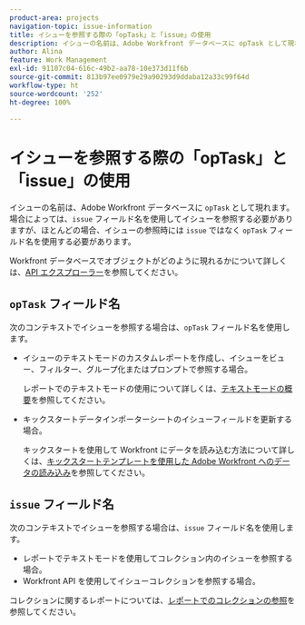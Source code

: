 ```yaml
---
product-area: projects
navigation-topic: issue-information
title: イシューを参照する際の「opTask」と「issue」の使用
description: イシューの名前は、Adobe Workfront データベースに opTask として現れます。場合によっては、issue フィールド名を使用してイシューを参照する必要がありますが、ほとんどの場合、イシューの参照時には issue ではなく opTask フィールド名を使用する必要があります。
author: Alina
feature: Work Management
exl-id: 91107c04-616c-49b2-aa78-10e373d11f6b
source-git-commit: 813b97ee0979e29a90293d9ddaba12a33c99f64d
workflow-type: ht
source-wordcount: '252'
ht-degree: 100%

---
```


# イシューを参照する際の「opTask」と「issue」の使用

イシューの名前は、Adobe Workfront データベースに `opTask` として現れます。場合によっては、`issue` フィールド名を使用してイシューを参照する必要がありますが、ほとんどの場合、イシューの参照時には `issue` ではなく `opTask` フィールド名を使用する必要があります。

Workfront データベースでオブジェクトがどのように現れるかについて詳しくは、[API エクスプローラー](https://developer.adobe.com/workfront/api-explorer/)を参照してください。

## `opTask` フィールド名

次のコンテキストでイシューを参照する場合は、`opTask` フィールド名を使用します。

* イシューのテキストモードのカスタムレポートを作成し、イシューをビュー、フィルター、グループ化またはプロンプトで参照する場合。

  レポートでのテキストモードの使用について詳しくは、[テキストモードの概要](../../../reports-and-dashboards/reports/text-mode/understand-text-mode.md)を参照してください。

<!--* When you pull information about issues using our API.  
  For more information about the Workfront API, see [Adobe Workfront API](../../../wf-api/workfront-api.md)-->

* キックスタートデータインポーターシートのイシューフィールドを更新する場合。

  キックスタートを使用して Workfront にデータを読み込む方法について詳しくは、[キックスタートテンプレートを使用した Adobe Workfront へのデータの読み込み](../../../administration-and-setup/manage-workfront/using-kick-starts/import-data-via-kickstarts.md)を参照してください。

## `issue` フィールド名

次のコンテキストでイシューを参照する場合は、`issue` フィールド名を使用します。

* レポートでテキストモードを使用してコレクション内のイシューを参照する場合。
* Workfront API を使用してイシューコレクションを参照する場合。

コレクションに関するレポートについては、[レポートでのコレクションの参照](../../../reports-and-dashboards/reports/text-mode/reference-collections-report.md)を参照してください。

<!--
<note type="tip">
For information about how issues appear in a collection, see the
<a href="https://developer.adobe.com/workfront/api-explorer/" target="_blank">API Explorer</a> and select the API Unsupported option from the upper-right corner of the page.
<br>(NOTE: Drafted because this might not be needed.)
</note>
-->
